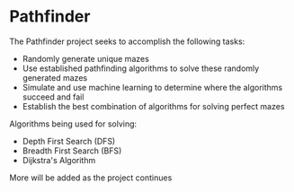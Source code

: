 # Pathfinder

The Pathfinder project seeks to accomplish the following tasks:
* Randomly generate unique mazes
* Use established pathfinding algorithms to solve these randomly generated mazes
* Simulate and use machine learning to determine where the algorithms succeed and fail
* Establish the best combination of algorithms for solving perfect mazes

Algorithms being used for solving:
* Depth First Search (DFS)
* Breadth First Search (BFS)
* Dijkstra's Algorithm

More will be added as the project continues
